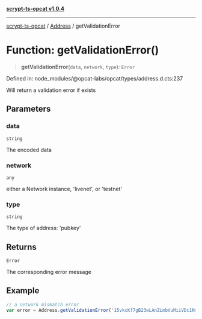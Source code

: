 [**scrypt-ts-opcat v1.0.4**](../../../README.md)

***

[scrypt-ts-opcat](../../../README.md) / [Address](../README.md) / getValidationError

# Function: getValidationError()

> **getValidationError**(`data`, `network`, `type`): `Error`

Defined in: node\_modules/@opcat-labs/opcat/types/address.d.cts:237

Will return a validation error if exists

## Parameters

### data

`string`

The encoded data

### network

`any`

either a Network instance, 'livenet', or 'testnet'

### type

`string`

The type of address: 'pubkey'

## Returns

`Error`

The corresponding error message

## Example

```javascript
// a network mismatch error
var error = Address.getValidationError('15vkcKf7gB23wLAnZLmbVuMiiVDc1Nm4a2', 'testnet');
```
